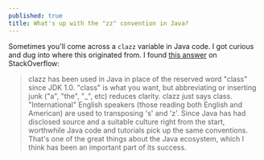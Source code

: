 ```yaml
---
published: true
title: What's up with the "zz" convention in Java?
---
```

Sometimes you'll come across a `clazz` variable in Java code. I got curious and dug into where this originated from. I found [this answer](https://stackoverflow.com/questions/2529974/why-do-java-programmers-like-to-name-a-variable-clazz) on StackOverflow:

> clazz has been used in Java in place of the reserved word "class" since JDK 1.0. "class" is what you want, but abbreviating or inserting junk ("a", "the", "_", etc) reduces clarity. clazz just says class. "International" English speakers (those reading both English and American) are used to transposing 's' and 'z'. Since Java has had disclosed source and a suitable culture right from the start, worthwhile Java code and tutorials pick up the same conventions. That's one of the great things about the Java ecosystem, which I think has been an important part of its success.
